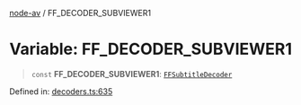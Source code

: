 [node-av](../globals.md) / FF\_DECODER\_SUBVIEWER1

# Variable: FF\_DECODER\_SUBVIEWER1

> `const` **FF\_DECODER\_SUBVIEWER1**: [`FFSubtitleDecoder`](../type-aliases/FFSubtitleDecoder.md)

Defined in: [decoders.ts:635](https://github.com/seydx/av/blob/f8631fc881b394300b1479f511d55cf1c370a87f/src/constants/decoders.ts#L635)
